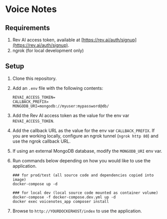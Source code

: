 # Voice Notes

## Requirements

1. Rev AI access token, available at [https://rev.ai/auth/signup](https://rev.ai/auth/signup).
2. ngrok (for local development only)

## Setup

1. Clone this repository.
2. Add an `.env` file with the following contents:

    ```
    REVAI_ACCESS_TOKEN=
    CALLBACK_PREFIX=
    MONGODB_URI=mongodb://myuser:mypassword@db/
    ```

3. Add the Rev AI access token as the value for the env var `REVAI_ACCESS_TOKEN`.
4. Add the callback URL as the value for the env var `CALLBACK_PREFIX`. If you are working locally, configure an ngrok tunnel (`ngrok http 80`) and use the ngrok callback URL.
5. If using an external MongoDB database, modify the `MONGODB_URI` env var.
6. Run commands below depending on how you would like to use the application.

    ```
    ### for prod/test (all source code and dependencies copied into image)
    docker-compose up -d

    ### for local dev (local source code mounted as container volume)
    docker-compose -f docker-compose.dev.yml up -d
    docker exec voicenotes_app composer install
    ```

7. Browse to `http://YOURDOCKERHOST/index` to use the application.
